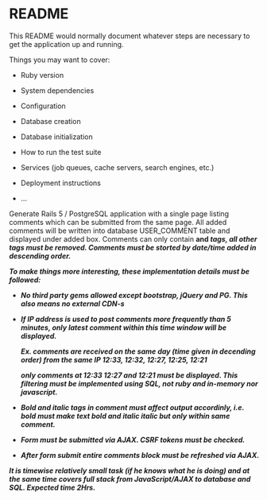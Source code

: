 # README

This README would normally document whatever steps are necessary to get the
application up and running.

Things you may want to cover:

* Ruby version

* System dependencies

* Configuration

* Database creation

* Database initialization

* How to run the test suite

* Services (job queues, cache servers, search engines, etc.)

* Deployment instructions

* ...


Generate Rails 5 / PostgreSQL application with a single page listing comments which can be submitted from the same page. All added comments will be written into database USER_COMMENT table and displayed under added box. Comments can only contain <b> and <i> tags, all other tags must be removed. Comments must be storted by date/time added in descending order. 

 

To make things more interesting, these implementation details must be followed:

 

* No third party gems allowed except bootstrap, jQuery and PG. This also means no external CDN-s

* If IP address is used to post comments more frequently than 5 minutes, only latest comment within this time window will be displayed. 

  Ex. comments are received on the same day (time given in decending order) from the same IP 12:33, 12:32, 12:27, 12:25, 12:21

  only comments at 12:33 12:27 and 12:21 must be displayed. This filtering must be implemented using SQL, not ruby and in-memory nor javascript.

* Bold and italic tags in comment must affect output accordinly, i.e. bold must make text bold and italic italic but only within same comment.

* Form must be submitted via AJAX. CSRF tokens must be checked.

* After form submit entire comments block must be refreshed via AJAX.

 

It is timewise relatively small task (if he knows what he is doing) and at the same time covers full stack from JavaScript/AJAX to database and SQL. Expected time 2Hrs.